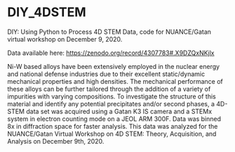 # DIY_4DSTEM
DIY: Using Python to Process 4D STEM Data, code for NUANCE/Gatan virtual workshop on December 9, 2020.

Data available here: https://zenodo.org/record/4307783#.X9DZQxNKjlx

Ni-W based alloys have been extensively employed in the nuclear energy and national defense industries due to their excellent static/dynamic mechanical properties and high densities. The mechanical performance of these alloys can be further tailored through the addition of a variety of impurities with varying compositions. To investigate the structure of this material and identify any potential precipitates and/or second phases, a 4D-STEM data set was acquired using a Gatan K3 IS camera and a STEMx system in electron counting mode on a JEOL ARM 300F. Data was binned 8x in diffraction space for faster analysis. This data was analyzed for the NUANCE/Gatan Virtual Workshop on 4D STEM: Theory, Acquisition, and Analysis on December 9th, 2020. 
